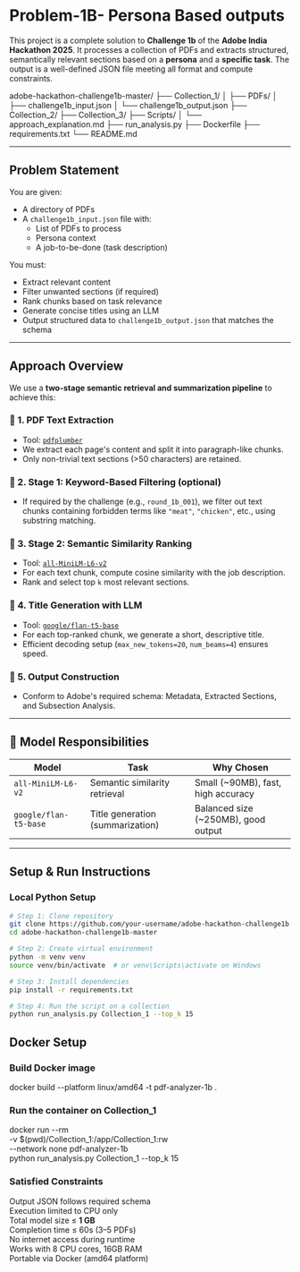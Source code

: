 # Problem-1B- Persona Based outputs 
This project is a complete solution to **Challenge 1b** of the **Adobe India Hackathon 2025**. It processes a collection of PDFs and extracts structured, semantically relevant sections based on a **persona** and a **specific task**. The output is a well-defined JSON file meeting all format and compute constraints.

adobe-hackathon-challenge1b-master/
├── Collection_1/
│ ├── PDFs/
│ ├── challenge1b_input.json
│ └── challenge1b_output.json 
├── Collection_2/
├── Collection_3/
├── Scripts/
│ └── approach_explanation.md
├── run_analysis.py 
├── Dockerfile 
├── requirements.txt 
└── README.md 


---

##  Problem Statement

You are given:
- A directory of PDFs
- A `challenge1b_input.json` file with:
  - List of PDFs to process
  - Persona context
  - A job-to-be-done (task description)

You must:
- Extract relevant content
- Filter unwanted sections (if required)
- Rank chunks based on task relevance
- Generate concise titles using an LLM
- Output structured data to `challenge1b_output.json` that matches the schema

---

##  Approach Overview

We use a **two-stage semantic retrieval and summarization pipeline** to achieve this:

### 🔹 1. **PDF Text Extraction**
- Tool: [`pdfplumber`](https://github.com/jsvine/pdfplumber)
- We extract each page's content and split it into paragraph-like chunks.
- Only non-trivial text sections (>50 characters) are retained.

### 🔹 2. **Stage 1: Keyword-Based Filtering (optional)**
- If required by the challenge (e.g., `round_1b_001`), we filter out text chunks containing forbidden terms like `"meat"`, `"chicken"`, etc., using substring matching.

### 🔹 3. **Stage 2: Semantic Similarity Ranking**
- Tool: [`all-MiniLM-L6-v2`](https://huggingface.co/sentence-transformers/all-MiniLM-L6-v2)
- For each text chunk, compute cosine similarity with the job description.
- Rank and select top `k` most relevant sections.

### 🔹 4. **Title Generation with LLM**
- Tool: [`google/flan-t5-base`](https://huggingface.co/google/flan-t5-base)
- For each top-ranked chunk, we generate a short, descriptive title.
- Efficient decoding setup (`max_new_tokens=20`, `num_beams=4`) ensures speed.

### 🔹 5. **Output Construction**
- Conform to Adobe's required schema: Metadata, Extracted Sections, and Subsection Analysis.

---

## 🧠 Model Responsibilities

| Model                  | Task                                | Why Chosen                           |
|------------------------|-------------------------------------|--------------------------------------|
| `all-MiniLM-L6-v2`     | Semantic similarity retrieval       | Small (~90MB), fast, high accuracy   |
| `google/flan-t5-base`  | Title generation (summarization)    | Balanced size (~250MB), good output  |

---

## Setup & Run Instructions

### Local Python Setup

```bash
# Step 1: Clone repository
git clone https://github.com/your-username/adobe-hackathon-challenge1b.git
cd adobe-hackathon-challenge1b-master

# Step 2: Create virtual environment
python -m venv venv
source venv/bin/activate  # or venv\Scripts\activate on Windows

# Step 3: Install dependencies
pip install -r requirements.txt

# Step 4: Run the script on a collection
python run_analysis.py Collection_1 --top_k 15

```
## Docker Setup
### Build Docker image
docker build --platform linux/amd64 -t pdf-analyzer-1b .

### Run the container on Collection_1
docker run --rm \
-v $(pwd)/Collection_1:/app/Collection_1:rw \
--network none pdf-analyzer-1b \
python run_analysis.py Collection_1 --top_k 15



### Satisfied Constraints

 Output JSON follows required schema  
 Execution limited to CPU only       
 Total model size ≤ **1 GB**        
 Completion time ≤ 60s (3–5 PDFs)    
 No internet access during runtime    
 Works with 8 CPU cores, 16GB RAM     
 Portable via Docker (amd64 platform) 

